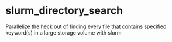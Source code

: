 # slurm_directory_search
Parallelize the heck out of finding every file that contains specified keyword(s) in a large storage volume with slurm
